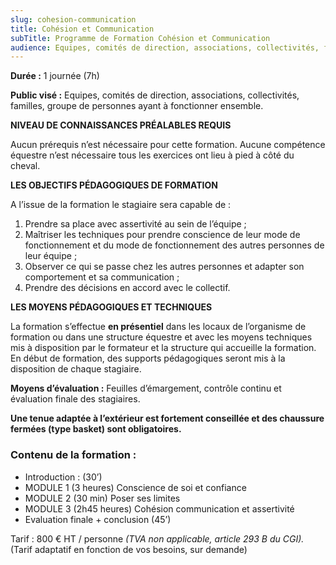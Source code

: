 ```yaml
---
slug: cohesion-communication
title: Cohésion et Communication
subTitle: Programme de Formation Cohésion et Communication
audience: Equipes, comités de direction, associations, collectivités, familles, groupe de personnes ayant à fonctionner ensemble
---
```


**Durée :**
1 journée (7h)

**Public visé :**
Equipes, comités de direction, associations, collectivités, familles, groupe de personnes ayant à fonctionner
ensemble.

**NIVEAU DE CONNAISSANCES PRÉALABLES REQUIS**

Aucun prérequis n’est nécessaire pour cette formation.
Aucune compétence équestre n’est nécessaire tous les exercices ont lieu à pied à côté du cheval.

**LES OBJECTIFS PÉDAGOGIQUES DE FORMATION**

A l’issue de la formation le stagiaire sera capable de :<br>

1. Prendre sa place avec assertivité au sein de l’équipe&nbsp;;</li>
2. Maîtriser les techniques pour prendre conscience de leur mode de fonctionnement et du mode de
        fonctionnement des autres personnes de leur équipe&nbsp;;
3. Observer ce qui se passe chez les autres personnes et adapter son comportement et sa
        communication ;
4. Prendre des décisions en accord avec le collectif.

**LES MOYENS PÉDAGOGIQUES ET TECHNIQUES**

La formation s’effectue **en présentiel** dans les locaux de l’organisme de formation ou dans une
structure
équestre et avec les moyens techniques mis à disposition par le formateur et la structure qui accueille la
formation. 
En début de formation, des supports pédagogiques seront mis à la disposition de chaque stagiaire.

**Moyens d’évaluation :** Feuilles d’émargement, contrôle continu et évaluation finale des
stagiaires.

**Une tenue adaptée à l’extérieur est fortement conseillée et des chaussure fermées (type basket) sont
    obligatoires.**

### Contenu de la formation :

- Introduction : (30’)
- MODULE 1 (3 heures) Conscience de soi et confiance 
- MODULE 2 (30 min) Poser ses limites 
- MODULE 3 (2h45 heures) Cohésion communication et assertivité 
- Evaluation finale + conclusion (45’)

Tarif : 800 € HT / personne *(TVA non applicable, article 293 B du CGI).*
(Tarif adaptatif en fonction de vos besoins, sur demande)
